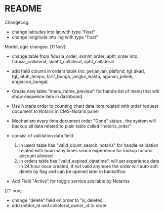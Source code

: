 # README


ChangeLog:

* change latitudes into lat with type "float"
* change longitude into lng with type "float"

ModelLogic changes:
[17Nov]:
- change table from fidusia_order, skmht_order, apht_order into fidusia_collateral, skmht_collateral, apht_collateral
- add field column in orders table (no_perjanjian, plafond, tgl_akad, tgl_jatuh_tempo, tarif_bunga, jangka_waktu, agunan_pokok, angsuran_bunga)
- Create new table "menu_home_preview" for handle list of menu that will show sequence item in dashboard


- Use Notaris order to counting chart data item related with order request document to Notaris in CMS-Notaris panel
- Mechanism every time document order "Done" status , the system will backup all data related to plain table called "notaris_order"
- consist of validation data field:
    1. in users table has "valid_count_search_notaris" for handle validation related with how many times seach experience for lookup notaris account allowed
    2. in orders table has "valid_expired_datetime", will set experience date in 24 hour once created, if not valid anymore the order will auto soft delete by flag and can be opened later in backoffice
- Add Field "Active" for toggle service available by Notariss

[21-nov]
- change "delete" field on order to "is_deleted
- add debtor_id and collateral_owner_id to order